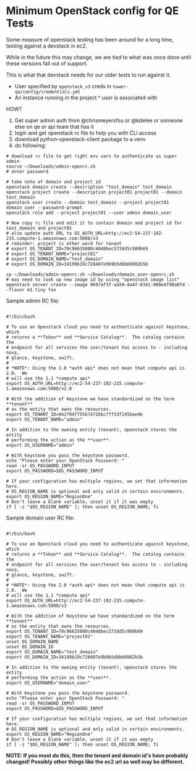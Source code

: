 # Minimum OpenStack config for QE Tests
Some measure of openstack testing has been around for a long time, testing against a devstack in ec2.

While in the future this may change, we are tied to what was once done until these versions fall out of support.

This is what that devstack needs for our older tests to run against it.

* User specified by `openstack_v3` creds in `tower-qa/config/credentials.yml`
* An instance running in the project ^ user is associated with

HOW?

1) Get super admin auth from @chrismeyersfsu or @kdelee or someone else on qe or api team that has it
2) login and get openstack rc file to help you with CLI access
3) download python-openstack-client package to a venv
4) do following:

```
# download rc file to get right env vars to authenticate as super admin
source ~/Downloads/admin-openrc.sh
# enter password

# take note of domain and project id
openstack domain create --description "test_domain" test_domain
openstack project create --description project01 project01 --domain test_domain
openstack user create --domain test_domain --project project01 domain_user --password-prompt
openstack role add --project project01 --user admin domain_user

# Now copy rc file and edit it to contain domain and project id for test_domain and project01
# also update auth URL to OS_AUTH_URL=http://ec2-54-237-102-215.compute-1.amazonaws.com:5000/v3
# reminder: project is other word for tenant
# export OS_TENANT_ID=70c96635080c4048bec573dd5c989b69
# export OS_TENANT_NAME="project01"
# export OS_DOMAIN_NAME="test_domain"
# export OS_DOMAIN_ID=34199b19c728407e9b9b5d6b60902b5b

cp ~/Downloads/admin-openrc.sh ~/Downloads/domain_user-openrc.sh
# may need to look up new image id by using "openstack image list"
openstack server create --image 9697af3f-aa59-4a4f-8341-088e4f90a0fd --flavor m1.tiny foo
```

Sample admin RC file:
```

#!/bin/bash

# To use an Openstack cloud you need to authenticate against keystone, which
# returns a **Token** and **Service Catalog**.  The catalog contains the
# endpoint for all services the user/tenant has access to - including nova,
# glance, keystone, swift.
#
# *NOTE*: Using the 2.0 *auth api* does not mean that compute api is 2.0.  We
# will use the 1.1 *compute api*
export OS_AUTH_URL=http://ec2-54-237-102-215.compute-1.amazonaws.com:5000/v2.0

# With the addition of Keystone we have standardized on the term **tenant**
# as the entity that owns the resources.
export OS_TENANT_ID=042f04f75567472bbc7ff33f245bae4b
export OS_TENANT_NAME="admin"

# In addition to the owning entity (tenant), openstack stores the entity
# performing the action as the **user**.
export OS_USERNAME="admin"

# With Keystone you pass the keystone password.
echo "Please enter your OpenStack Password: "
read -sr OS_PASSWORD_INPUT
export OS_PASSWORD=$OS_PASSWORD_INPUT

# If your configuration has multiple regions, we set that information here.
# OS_REGION_NAME is optional and only valid in certain environments.
export OS_REGION_NAME="RegionOne"
# Don't leave a blank variable, unset it if it was empty
if [ -z "$OS_REGION_NAME" ]; then unset OS_REGION_NAME; fi
```

Sample domain user RC file:
```

#!/bin/bash

# To use an Openstack cloud you need to authenticate against keystone, which
# returns a **Token** and **Service Catalog**.  The catalog contains the
# endpoint for all services the user/tenant has access to - including nova,
# glance, keystone, swift.
#
# *NOTE*: Using the 2.0 *auth api* does not mean that compute api is 2.0.  We
# will use the 1.1 *compute api*
export OS_AUTH_URL=http://ec2-54-237-102-215.compute-1.amazonaws.com:5000/v3

# With the addition of Keystone we have standardized on the term **tenant**
# as the entity that owns the resources.
export OS_TENANT_ID=70c96635080c4048bec573dd5c989b69
export OS_TENANT_NAME="project01"
unset OS_DOMAIN_NAME
unset OS_DOMAIN_ID
export OS_DOMAIN_NAME="test_domain"
export OS_DOMAIN_ID=34199b19c728407e9b9b5d6b60902b5b

# In addition to the owning entity (tenant), openstack stores the entity
# performing the action as the **user**.
export OS_USERNAME="domain_user"

# With Keystone you pass the keystone password.
echo "Please enter your OpenStack Password: "
read -sr OS_PASSWORD_INPUT
export OS_PASSWORD=$OS_PASSWORD_INPUT

# If your configuration has multiple regions, we set that information here.
# OS_REGION_NAME is optional and only valid in certain environments.
export OS_REGION_NAME="RegionOne"
# Don't leave a blank variable, unset it if it was empty
if [ -z "$OS_REGION_NAME" ]; then unset OS_REGION_NAME; fi
```

**NOTE: If you must do this, then the tenant and domain id's have probably changed!
Possibly other things like the ec2 url as well may be different.**
